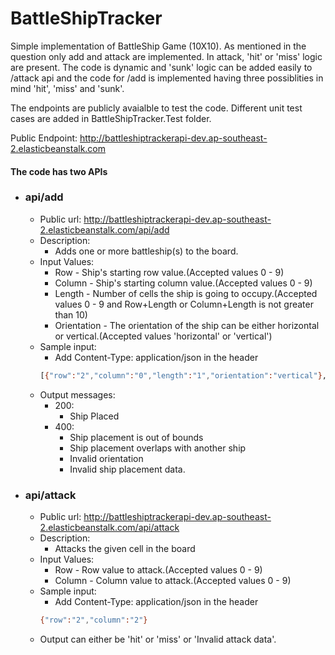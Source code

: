 # BattleShipTracker
Simple implementation of BattleShip Game (10X10). As mentioned in the question only add and attack are implemented. In attack, 'hit' or 'miss' logic are present. The code is dynamic and 'sunk' logic can be added easily to /attack api and the code for /add is implemented having three possiblities in mind 'hit', 'miss' and 'sunk'. 

The endpoints are publicly avaialble to test the code. Different unit test cases are added in BattleShipTracker.Test folder. 

Public Endpoint: http://battleshiptrackerapi-dev.ap-southeast-2.elasticbeanstalk.com

#### The code has two APIs
 * ### api/add
     * Public url: http://battleshiptrackerapi-dev.ap-southeast-2.elasticbeanstalk.com/api/add
     * Description:
         * Adds one or more battleship(s) to the board.
     * Input Values:
          * Row - Ship's starting row value.(Accepted values 0 - 9)
          * Column - Ship's starting column value.(Accepted values 0 - 9)
          * Length - Number of cells the ship is going to occupy.(Accepted values 0 - 9 and Row+Length or Column+Length is not greater than 10)
          * Orientation - The orientation of the ship can be either horizontal or vertical.(Accepted values 'horizontal' or 'vertical')
      *  Sample input:
           * Add Content-Type: application/json in the header
           ```sh
           [{"row":"2","column":"0","length":"1","orientation":"vertical"},{"row":"5","column":"5","length":"3","orientation":"horizontal"}]
           ```
      *  Output messages:
           * 200:
             * Ship Placed
           * 400:
             * Ship placement is out of bounds
             * Ship placement overlaps with another ship
             * Invalid orientation
             * Invalid ship placement data. 
                 
 * ### api/attack
     * Public url: http://battleshiptrackerapi-dev.ap-southeast-2.elasticbeanstalk.com/api/attack
     *  Description:
          * Attacks the given cell in the board
     *  Input Values:
          * Row - Row value to attack.(Accepted values 0 - 9)
          * Column - Column value to attack.(Accepted values 0 - 9)
      *  Sample input:
          * Add Content-Type: application/json in the header
         ```sh
         {"row":"2","column":"2"}
         ```
      *  Output can either be 'hit' or 'miss' or 'Invalid attack data'.







